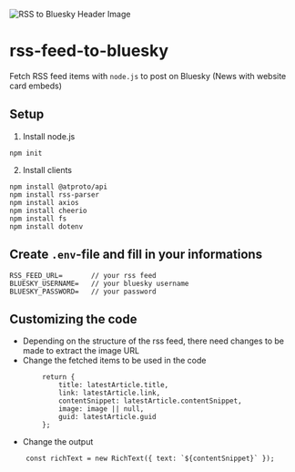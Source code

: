 
![RSS to Bluesky Header Image](https://i.imgur.com/T75iT1q.png)

# rss-feed-to-bluesky
Fetch RSS feed items with `node.js` to post on Bluesky (News with website card embeds)

## Setup
1. Install node.js
```
npm init
```

2. Install clients
```
npm install @atproto/api
npm install rss-parser
npm install axios
npm install cheerio
npm install fs
npm install dotenv
```

## Create `.env`-file and fill in your informations
```
RSS_FEED_URL=       // your rss feed
BLUESKY_USERNAME=   // your bluesky username
BLUESKY_PASSWORD=   // your password
```

## Customizing the code
* Depending on the structure of the rss feed, there need changes to be made to extract the image URL
* Change the fetched items to be used in the code
```
        return {
            title: latestArticle.title,
            link: latestArticle.link,
            contentSnippet: latestArticle.contentSnippet,
            image: image || null, 
            guid: latestArticle.guid 
        };
```
* Change the output
```
    const richText = new RichText({ text: `${contentSnippet}` });
```
